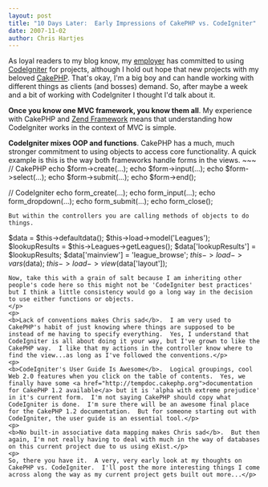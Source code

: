 ```yaml
--- 
layout: post
title: "10 Days Later:  Early Impressions of CakePHP vs. CodeIgniter"
date: 2007-11-02
author: Chris Hartjes
---
```

<p>
As loyal readers to my blog know, my <a href="http://www.xmlteam.com">employer</a> has committed to using <a href="http://codeigniter.com">CodeIgniter</a> for projects, although I hold out hope that new projects with my beloved <a href="http://www.cakephp.org">CakePHP</a>.  That's okay, I'm a big boy and can handle working with different things as clients (and bosses) demand.  So, after maybe a week and a bit of working with CodeIgniter I thought I'd talk about it.</p>
<p>
<b>Once you know one MVC framework, you know them all</b>.  My experience with CakePHP and <a href="http://framework.zend.com">Zend Framework</a> means that understanding how CodeIgniter works in the context of MVC is simple.</p>
<p><b>CodeIgniter mixes OOP and functions</b>.  CakePHP has a much, much stronger commitment to using objects to access core functionality.  A quick example is this is the way both frameworks handle forms in the views.
~~~
// CakePHP
echo $form->create(...);
echo $form->input(...);
echo $form->select(...);
echo $form->submit(...);
echo $form->end();

// CodeIgniter
echo form_create(...);
echo form_input(...);
echo form_dropdown(...);
echo form_submit(...);
echo form_close();
~~~
But within the controllers you are calling methods of objects to do things.
~~~
$data = $this->defaultdata();
$this->load->model('Leagues');
$lookupResults = $this->Leagues->getLeagues();
$data['lookupResults'] = $lookupResults;
$data['mainview'] = 'league_browse';
$this->load->vars($data);
$this->load->view($data['layout']);
~~~
Now, take this with a grain of salt because I am inheriting other people's code here so this might not be 'CodeIgniter best practices' but I think a little consistency would go a long way in the decision to use either functions or objects.
</p>
<p>
<b>Lack of conventions makes Chris sad</b>.  I am very used to CakePHP's habit of just knowing where things are supposed to be instead of me having to specify everything.  Yes, I understand that CodeIgniter is all about doing it your way, but I've grown to like the CakePHP way.  I like that my actions in the controller know where to find the view...as long as I've followed the conventions.</p>
<p>
<b>CodeIgniter's User Guide Is Awesome</b>.  Logical groupings, cool Web 2.0 features when you click on the table of contents.  Yes, we finally have some <a href="http://tempdoc.cakephp.org">documentation for CakePHP 1.2 available</a> but it is 'alpha with extreme prejudice' in it's current form.  I'm not saying CakePHP should copy what CodeIgniter is done.  I'm sure there will be an awesome final place for the CakePHP 1.2 documentation.  But for someone starting out with CodeIgniter, the user guide is an essential tool.</p> 
<p>
<b>No built-in associative data mapping makes Chris sad</b>.  But then again, I'm not really having to deal with much in the way of databases on this current project due to us using eXist.</p>
<p>
So, there you have it.  A very, very early look at my thoughts on CakePHP vs. CodeIgniter.  I'll post the more interesting things I come across along the way as my current project gets built out more...</p>
